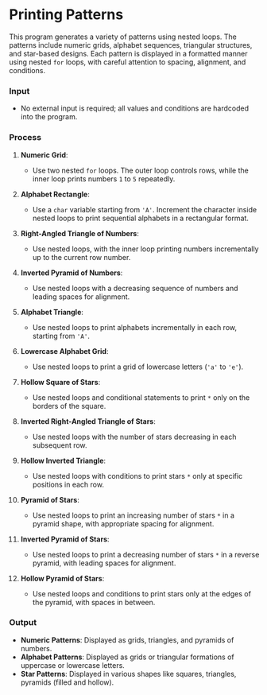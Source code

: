 #  Printing Patterns 

 This program generates a variety of patterns using nested loops. The patterns include numeric grids, alphabet sequences, triangular structures, and star-based designs. Each pattern is displayed in a formatted manner using nested `for` loops, with careful attention to spacing, alignment, and conditions.

### Input
- No external input is required; all values and conditions are hardcoded into the program.

### Process
1. **Numeric Grid**: 
   - Use two nested `for` loops. The outer loop controls rows, while the inner loop prints numbers `1` to `5` repeatedly.

2. **Alphabet Rectangle**:
   - Use a `char` variable starting from `'A'`. Increment the character inside nested loops to print sequential alphabets in a rectangular format.

3. **Right-Angled Triangle of Numbers**:
   - Use nested loops, with the inner loop printing numbers incrementally up to the current row number.

4. **Inverted Pyramid of Numbers**:
   - Use nested loops with a decreasing sequence of numbers and leading spaces for alignment.

5. **Alphabet Triangle**:
   - Use nested loops to print alphabets incrementally in each row, starting from `'A'`.

6. **Lowercase Alphabet Grid**:
   - Use nested loops to print a grid of lowercase letters (`'a'` to `'e'`).

7. **Hollow Square of Stars**:
   - Use nested loops and conditional statements to print `*` only on the borders of the square.

8. **Inverted Right-Angled Triangle of Stars**:
   - Use nested loops with the number of stars decreasing in each subsequent row.

9. **Hollow Inverted Triangle**:
   - Use nested loops with conditions to print stars `*` only at specific positions in each row.

10. **Pyramid of Stars**:
    - Use nested loops to print an increasing number of stars `*` in a pyramid shape, with appropriate spacing for alignment.

11. **Inverted Pyramid of Stars**:
    - Use nested loops to print a decreasing number of stars `*` in a reverse pyramid, with leading spaces for alignment.

12. **Hollow Pyramid of Stars**:
    - Use nested loops and conditions to print stars only at the edges of the pyramid, with spaces in between.

### Output
- **Numeric Patterns**: Displayed as grids, triangles, and pyramids of numbers.
- **Alphabet Patterns**: Displayed as grids or triangular formations of uppercase or lowercase letters.
- **Star Patterns**: Displayed in various shapes like squares, triangles, pyramids (filled and hollow).


